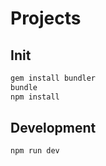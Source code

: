 # Projects

## Init

```bash
gem install bundler
bundle
npm install
```

## Development

```bash
npm run dev
```
